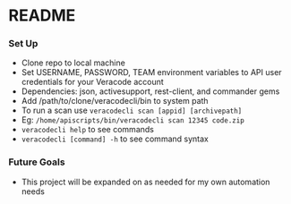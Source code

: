 # README #

### Set Up ###

* Clone repo to local machine
* Set USERNAME, PASSWORD, TEAM environment variables to API user credentials for your Veracode account
* Dependencies: json, activesupport, rest-client, and commander gems
* Add /path/to/clone/veracodecli/bin to system path
* To run a scan use `veracodecli scan [appid] [archivepath]`
* Eg: `/home/apiscripts/bin/veracodecli scan 12345 code.zip`
* `veracodecli help` to see commands
* `veracodecli [command] -h` to see command syntax

### Future Goals ###
* This project will be expanded on as needed for my own automation needs
